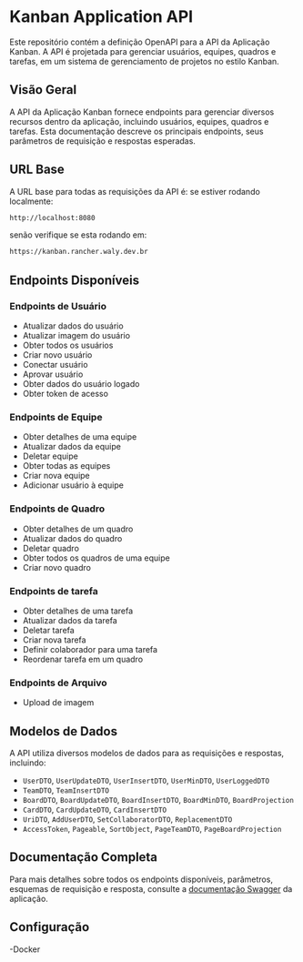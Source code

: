 # Kanban Application API

Este repositório contém a definição OpenAPI para a API da Aplicação Kanban. A API é projetada para gerenciar usuários, equipes, quadros e tarefas, em um sistema de gerenciamento de projetos no estilo Kanban.

## Visão Geral

A API da Aplicação Kanban fornece endpoints para gerenciar diversos recursos dentro da aplicação, incluindo usuários, equipes, quadros e tarefas. Esta documentação descreve os principais endpoints, seus parâmetros de requisição e respostas esperadas.

## URL Base

A URL base para todas as requisições da API é: 
se estiver rodando localmente:
```bash
http://localhost:8080
```
senão verifique se esta rodando em:
```bash
https://kanban.rancher.waly.dev.br
```


## Endpoints Disponíveis

### Endpoints de Usuário

- Atualizar dados do usuário
- Atualizar imagem do usuário
- Obter todos os usuários
- Criar novo usuário
- Conectar usuário
- Aprovar usuário
- Obter dados do usuário logado
- Obter token de acesso

### Endpoints de Equipe

- Obter detalhes de uma equipe
- Atualizar dados da equipe
- Deletar equipe
- Obter todas as equipes
- Criar nova equipe
- Adicionar usuário à equipe

### Endpoints de Quadro

- Obter detalhes de um quadro
- Atualizar dados do quadro
- Deletar quadro
- Obter todos os quadros de uma equipe
- Criar novo quadro

### Endpoints de tarefa

- Obter detalhes de uma tarefa
- Atualizar dados da tarefa
- Deletar tarefa
- Criar nova tarefa
- Definir colaborador para uma tarefa
- Reordenar tarefa em um quadro

### Endpoints de Arquivo

- Upload de imagem

## Modelos de Dados

A API utiliza diversos modelos de dados para as requisições e respostas, incluindo:

- `UserDTO`, `UserUpdateDTO`, `UserInsertDTO`, `UserMinDTO`, `UserLoggedDTO`
- `TeamDTO`, `TeamInsertDTO`
- `BoardDTO`, `BoardUpdateDTO`, `BoardInsertDTO`, `BoardMinDTO`, `BoardProjection`
- `CardDTO`, `CardUpdateDTO`, `CardInsertDTO`
- `UriDTO`, `AddUserDTO`, `SetCollaboratorDTO`, `ReplacementDTO`
- `AccessToken`, `Pageable`, `SortObject`, `PageTeamDTO`, `PageBoardProjection`

## Documentação Completa

Para mais detalhes sobre todos os endpoints disponíveis, parâmetros, esquemas de requisição e resposta, consulte a [documentação Swagger](http://kanban.rancher.waly.dev.br/swagger-ui.html) da aplicação.

## Configuração

-Docker
```shell
```

